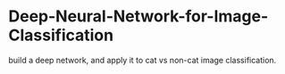 # Deep-Neural-Network-for-Image-Classification
build a deep network, and apply it to cat vs non-cat image classification.
